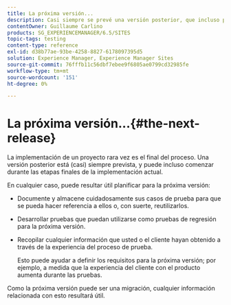 ```yaml
---
title: La próxima versión...
description: Casi siempre se prevé una versión posterior, que incluso puede iniciarse durante las etapas finales de la implementación actual
contentOwner: Guillaume Carlino
products: SG_EXPERIENCEMANAGER/6.5/SITES
topic-tags: testing
content-type: reference
exl-id: d38b77ae-93be-4258-8827-6178097395d5
solution: Experience Manager, Experience Manager Sites
source-git-commit: 76fffb11c56dbf7ebee9f6805ae0799cd32985fe
workflow-type: tm+mt
source-wordcount: '151'
ht-degree: 0%

---
```


# La próxima versión...{#the-next-release}

La implementación de un proyecto rara vez es el final del proceso. Una versión posterior está (casi) siempre prevista, y puede incluso comenzar durante las etapas finales de la implementación actual.

En cualquier caso, puede resultar útil planificar para la próxima versión:

* Documente y almacene cuidadosamente sus casos de prueba para que se pueda hacer referencia a ellos o, con suerte, reutilizarlos.
* Desarrollar pruebas que puedan utilizarse como pruebas de regresión para la próxima versión.
* Recopilar cualquier información que usted o el cliente hayan obtenido a través de la experiencia del proceso de prueba.

  Esto puede ayudar a definir los requisitos para la próxima versión; por ejemplo, a medida que la experiencia del cliente con el producto aumenta durante las pruebas.

Como la próxima versión puede ser una migración, cualquier información relacionada con esto resultará útil.
